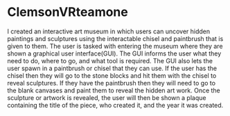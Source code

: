 # ClemsonVRteamone

I created an interactive art museum in which users can uncover hidden paintings and sculptures using the interactable chisel and paintbrush that is given to them. 
The user is tasked with entering the museum where they are shown a graphical user interface(GUI). The GUI informs the user what they need to do, where to go, and what tool is 
required. The GUI also lets the user spawn in a paintbrush or chisel that they can use. If the user has the chisel then they will go to the stone blocks and hit them with the 
chisel to reveal sculptures. If they have the paintbrush then they will need to go to the blank canvases and paint them to reveal the hidden art work. Once the sculpture or 
artwork is revealed, the user will then be shown a plaque containing the title of the piece, who created it, and the year it was created.
